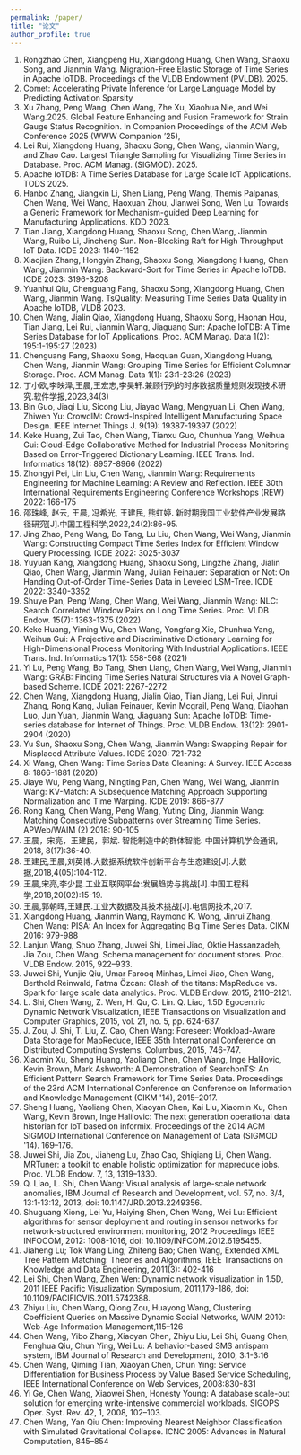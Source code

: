```yaml
---
permalink: /paper/
title: "论文"
author_profile: true
---
```




1. Rongzhao Chen, Xiangpeng Hu, Xiangdong Huang, Chen Wang, Shaoxu Song, and Jianmin Wang. Migration-Free Elastic Storage of Time Series in Apache IoTDB. Proceedings of the VLDB Endowment (PVLDB). 2025.
2. Comet: Accelerating Private Inference for Large Language Model by Predicting Activation Sparsity
3. Xu Zhang, Peng Wang, Chen Wang, Zhe Xu, Xiaohua Nie, and Wei Wang.2025. Global Feature Enhancing and Fusion Framework for Strain Gauge Status Recognition. In Companion Proceedings of the ACM Web Conference 2025 (WWW Companion ’25),
4. Lei Rui, Xiangdong Huang, Shaoxu Song, Chen Wang, Jianmin Wang, and Zhao Cao. Largest Triangle Sampling for Visualizing Time Series in Database. Proc. ACM Manag. (SIGMOD). 2025.
5. Apache IoTDB: A Time Series Database for Large Scale IoT Applications. TODS 2025.
6. Hanbo Zhang, Jiangxin Li, Shen Liang, Peng Wang, Themis Palpanas, Chen Wang, Wei Wang, Haoxuan Zhou, Jianwei Song, Wen Lu: Towards a Generic Framework for Mechanism-guided Deep Learning for Manufacturing Applications. KDD 2023.
7. Tian Jiang, Xiangdong Huang, Shaoxu Song, Chen Wang, Jianmin Wang, Ruibo Li, Jincheng Sun. Non-Blocking Raft for High Throughput IoT Data. ICDE 2023: 1140-1152
8. Xiaojian Zhang, Hongyin Zhang, Shaoxu Song, Xiangdong Huang, Chen Wang, Jianmin Wang: Backward-Sort for Time Series in Apache IoTDB. ICDE 2023: 3196-3208
9. Yuanhui Qiu, Chenguang Fang, Shaoxu Song, Xiangdong Huang, Chen Wang, Jianmin Wang. TsQuality: Measuring Time Series Data Quality in Apache IoTDB, VLDB 2023.
10. Chen Wang, Jialin Qiao, Xiangdong Huang, Shaoxu Song, Haonan Hou, Tian Jiang, Lei Rui, Jianmin Wang, Jiaguang Sun: Apache IoTDB: A Time Series Database for IoT Applications. Proc. ACM Manag. Data 1(2): 195:1-195:27 (2023) 
11. Chenguang Fang, Shaoxu Song, Haoquan Guan, Xiangdong Huang, Chen Wang, Jianmin Wang: Grouping Time Series for Efficient Columnar Storage. Proc. ACM Manag. Data 1(1): 23:1-23:26 (2023) 
12. 丁小欧,李映泽,王晨,王宏志,李昊轩.兼顾行列的时序数据质量规则发现技术研究.软件学报,2023,34(3) 
13. Bin Guo, Jiaqi Liu, Sicong Liu, Jiayao Wang, Mengyuan Li, Chen Wang, Zhiwen Yu: CrowdIM: Crowd-Inspired Intelligent Manufacturing Space Design. IEEE Internet Things J. 9(19): 19387-19397 (2022)
14. Keke Huang, Zui Tao, Chen Wang, Tianxu Guo, Chunhua Yang, Weihua Gui: Cloud-Edge Collaborative Method for Industrial Process Monitoring Based on Error-Triggered Dictionary Learning. IEEE Trans. Ind. Informatics 18(12): 8957-8966 (2022)
15. Zhongyi Pei, Lin Liu, Chen Wang, Jianmin Wang: Requirements Engineering for Machine Learning: A Review and Reflection. IEEE 30th International Requirements Engineering Conference Workshops (REW) 2022: 166-175
16. 邵珠峰, 赵云, 王晨, 冯希光, 王建民, 熊虹婷. 新时期我国工业软件产业发展路径研究[J].中国工程科学,2022,24(2):86-95.
17. Jing Zhao, Peng Wang, Bo Tang, Lu Liu, Chen Wang, Wei Wang, Jianmin Wang: Constructing Compact Time Series Index for Efficient Window Query Processing. ICDE 2022: 3025-3037 
18. Yuyuan Kang, Xiangdong Huang, Shaoxu Song, Lingzhe Zhang, Jialin Qiao, Chen Wang, Jianmin Wang, Julian Feinauer: Separation or Not: On Handing Out-of-Order Time-Series Data in Leveled LSM-Tree. ICDE 2022: 3340-3352  
19. Shuye Pan, Peng Wang, Chen Wang, Wei Wang, Jianmin Wang: NLC: Search Correlated Window Pairs on Long Time Series. Proc. VLDB Endow. 15(7): 1363-1375 (2022) 
20. Keke Huang, Yiming Wu, Chen Wang, Yongfang Xie, Chunhua Yang, Weihua Gui: A Projective and Discriminative Dictionary Learning for High-Dimensional Process Monitoring With Industrial Applications. IEEE Trans. Ind. Informatics 17(1): 558-568 (2021)
21. Yi Lu, Peng Wang, Bo Tang, Shen Liang, Chen Wang, Wei Wang, Jianmin Wang: GRAB: Finding Time Series Natural Structures via A Novel Graph-based Scheme. ICDE 2021: 2267-2272
22. Chen Wang, Xiangdong Huang, Jialin Qiao, Tian Jiang, Lei Rui, Jinrui Zhang, Rong Kang, Julian Feinauer, Kevin Mcgrail, Peng Wang, Diaohan Luo, Jun Yuan, Jianmin Wang, Jiaguang Sun: Apache IoTDB: Time-series database for Internet of Things. Proc. VLDB Endow. 13(12): 2901-2904 (2020) 
23. Yu Sun, Shaoxu Song, Chen Wang, Jianmin Wang: Swapping Repair for Misplaced Attribute Values. ICDE 2020: 721-732 
24. Xi Wang, Chen Wang: Time Series Data Cleaning: A Survey. IEEE Access 8: 1866-1881 (2020)
25. Jiaye Wu, Peng Wang, Ningting Pan, Chen Wang, Wei Wang, Jianmin Wang: KV-Match: A Subsequence Matching Approach Supporting Normalization and Time Warping. ICDE 2019: 866-877 
26. Rong Kang, Chen Wang, Peng Wang, Yuting Ding, Jianmin Wang: Matching Consecutive Subpatterns over Streaming Time Series. APWeb/WAIM (2) 2018: 90-105
27. 王晨，宋亮，王建民，郭斌. 智能制造中的群体智能. 中国计算机学会通讯, 2018, 8(17):36-40.
28. 王建民,王晨,刘英博.大数据系统软件创新平台与生态建设[J].大数据,2018,4(05):104-112.
29. 王晨,宋亮,李少昆.工业互联网平台:发展趋势与挑战[J].中国工程科学,2018,20(02):15-19.
30. 王晨,郭朝晖,王建民.工业大数据及其技术挑战[J].电信网技术,2017.
31. Xiangdong Huang, Jianmin Wang, Raymond K. Wong, Jinrui Zhang, Chen Wang: PISA: An Index for Aggregating Big Time Series Data. CIKM 2016: 979-988
32. Lanjun Wang, Shuo Zhang, Juwei Shi, Limei Jiao, Oktie Hassanzadeh, Jia Zou, Chen Wang. Schema management for document stores. Proc. VLDB Endow. 2015, 922–933.
33. Juwei Shi, Yunjie Qiu, Umar Farooq Minhas, Limei Jiao, Chen Wang, Berthold Reinwald,  Fatma Özcan: Clash of the titans: MapReduce vs. Spark for large scale data analytics. Proc. VLDB Endow. 2015, 2110–2121.
34. L. Shi, Chen Wang, Z. Wen, H. Qu, C. Lin. Q. Liao, 1.5D Egocentric Dynamic Network Visualization, IEEE Transactions on Visualization and Computer Graphics, 2015, vol. 21, no. 5, pp. 624-637.
35. J. Zou, J. Shi, T. Liu, Z. Cao, Chen Wang: Foreseer: Workload-Aware Data Storage for MapReduce, IEEE 35th International Conference on Distributed Computing Systems, Columbus, 2015, 746-747.
36. Xiaomin Xu, Sheng Huang, Yaoliang Chen, Chen Wang, Inge Halilovic, Kevin Brown, Mark Ashworth: A Demonstration of SearchonTS: An Efficient Pattern Search Framework for Time Series Data. Proceedings of the 23rd ACM International Conference on Conference on Information and Knowledge Management (CIKM '14), 2015–2017.
37. Sheng Huang, Yaoliang Chen, Xiaoyan Chen, Kai Liu, Xiaomin Xu, Chen Wang, Kevin Brown, Inge Halilovic: The next generation operational data historian for IoT based on informix. Proceedings of the 2014 ACM SIGMOD International Conference on Management of Data (SIGMOD '14). 169–176. 
38. Juwei Shi, Jia Zou, Jiaheng Lu, Zhao Cao, Shiqiang Li, Chen Wang. MRTuner: a toolkit to enable holistic optimization for mapreduce jobs. Proc. VLDB Endow. 7, 13, 1319–1330.
39. Q. Liao, L. Shi, Chen Wang: Visual analysis of large-scale network anomalies, IBM Journal of Research and Development, vol. 57, no. 3/4, 13:1-13:12, 2013, doi: 10.1147/JRD.2013.2249356.
40. Shuguang Xiong, Lei Yu, Haiying Shen, Chen Wang, Wei Lu: Efficient algorithms for sensor deployment and routing in sensor networks for network-structured environment monitoring, 2012 Proceedings IEEE INFOCOM, 2012: 1008-1016, doi: 10.1109/INFCOM.2012.6195455.
41. Jiaheng Lu; Tok Wang Ling; Zhifeng Bao; Chen Wang, Extended XML Tree Pattern Matching: Theories and Algorithms, IEEE Transactions on Knowledge and Data Engineering, 2011(3): 402-416
42. Lei Shi, Chen Wang, Zhen Wen: Dynamic network visualization in 1.5D, 2011 IEEE Pacific Visualization Symposium, 2011,179-186, doi: 10.1109/PACIFICVIS.2011.5742388.
43. Zhiyu Liu, Chen Wang, Qiong Zou, Huayong Wang, Clustering Coefficient Queries on Massive Dynamic Social Networks, WAIM 2010: Web-Age Information Management,115–126
44. Chen Wang, Yibo Zhang, Xiaoyan Chen, Zhiyu Liu, Lei Shi, Guang Chen, Fenghua Qiu, Chun Ying, Wei Lu: A behavior-based SMS antispam system, IBM Journal of Research and Development, 2010, 3:1-3:16
45. Chen Wang, Qiming Tian, Xiaoyan Chen, Chun Ying: Service Differentiation for Business Process by Value Based Service Scheduling, IEEE International Conference on Web Services, 2008:830-831
46. Yi Ge, Chen Wang, Xiaowei Shen, Honesty Young: A database scale-out solution for emerging write-intensive commercial workloads. SIGOPS Oper. Syst. Rev. 42, 1, 2008, 102–103.
47. Chen Wang, Yan Qiu Chen: Improving Nearest Neighbor Classification with Simulated Gravitational Collapse. ICNC 2005: Advances in Natural Computation, 845–854






